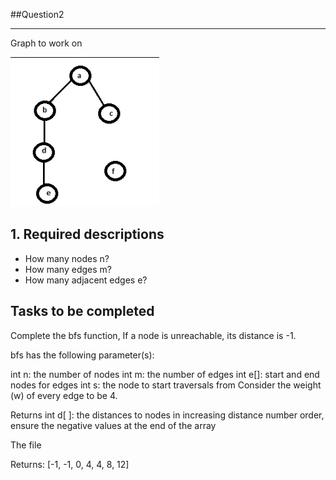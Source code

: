##Question2
****
Graph to work on

![image](https://github.com/WahomeKezia/Advanced_Algorithms/blob/main/Graphs/Q2-Graph.png)

****1. Required descriptions****
---
- How many nodes n?
- How many edges m?
- How many adjacent edges e?

****Tasks to be completed****
---
Complete the bfs function, If a node is unreachable, its distance is -1.

bfs has the following parameter(s):

int n: the number of nodes
int m: the number of edges
int e[]: start and end nodes for edges
int s: the node to start traversals from
Consider the weight (w) of every edge to be 4.

Returns
int d[ ]: the distances to nodes in increasing distance number order, ensure the negative values at the end of the array

The file 

Returns: [-1, -1, 0, 4, 4, 8, 12]
